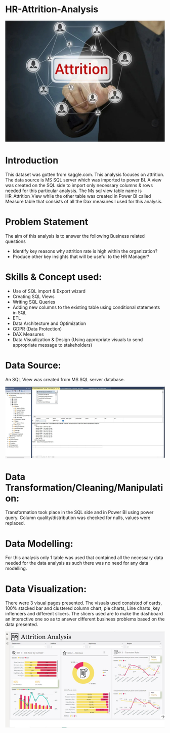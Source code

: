 # HR-Attrition-Analysis

![](Intro.jpg)

# Introduction

This dataset was gotten from kaggle.com. This analysis focuses on attrition. The data source is MS SQL server which was imported to power BI. A view was created on the SQL side to import only necessary columns & rows needed for this particular analysis. The Ms sql view table name is HR_Attrition_View while the other table was created in Power BI called Measure table that consists of all the Dax measures I used for this analysis.

# Problem Statement 

The aim of this analysis is to answer the following Business related questions

-  Identify key reasons why attrition rate is high within the organization?
-  Produce other key insights that will be useful to the HR Manager?
 
# Skills & Concept used:

- Use of SQL import & Export wizard
- Creating SQL Views
- Writing SQL Queries
- Adding new columns to the existing table using conditional statements in SQL
- ETL
- Data Architecture and Optimization
- GDPR (Data Protection)
- DAX Measures
- Data Visualization & Design (Using appropriate visuals to send appropriate message to stakeholders)

# Data Source:

An SQL View was created from MS SQL server database.

![](SQL_View.jpg)

# Data Transformation/Cleaning/Manipulation:

Transformation took place in the SQL side and in Power BI using power query. Column quality/distribution was checked for nulls, values were replaced. 

# Data Modelling:

For this analysis only 1 table was used that contained all the necessary data needed for the data analysis as such there was no need for any data modelling.

# Data Visualization:

There were 3 visual pages presented. The visuals used consisted of cards, 100% stacked bar and clustered column chart, pie charts, Line charts ,key inflencers and different slicers. The slicers used are to make the dashboard an interactive one so as to answer different business problems based on the data presented.

![](Visual_1.jpg)


